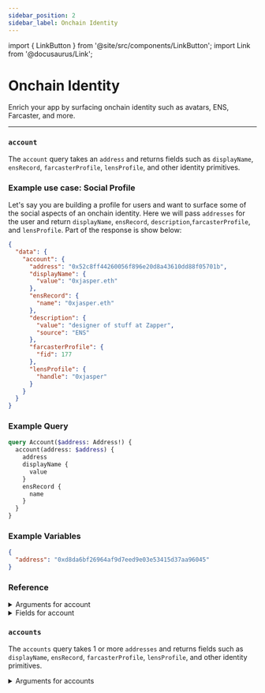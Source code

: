 ```yaml
---
sidebar_position: 2
sidebar_label: Onchain Identity
---
```


import { LinkButton } from '@site/src/components/LinkButton';
import Link from '@docusaurus/Link';

# Onchain Identity

Enrich your app by surfacing onchain identity such as avatars, ENS, Farcaster, and more.

---

### `account`

The `account` query takes an `address` and returns fields such as `displayName`, `ensRecord`, `farcasterProfile`, `lensProfile`, and other identity primitives.

### Example use case: Social Profile

Let's say you are building a profile for users and want to surface some of the social aspects of an onchain identity. Here we will pass `addresses` for the user and return `displayName`, `ensRecord`, `description`,`farcasterProfile`, and `lensProfile`. Part of the response is show below:

```json
{
  "data": {
    "account": {
      "address": "0x52c8ff44260056f896e20d8a43610dd88f05701b",
      "displayName": {
        "value": "0xjasper.eth"
      },
      "ensRecord": {
        "name": "0xjasper.eth"
      },
      "description": {
        "value": "designer of stuff at Zapper",
        "source": "ENS"
      },
      "farcasterProfile": {
        "fid": 177
      },
      "lensProfile": {
        "handle": "0xjasper"
      }
    }
  }
}

```

### Example Query

```graphql
query Account($address: Address!) {
  account(address: $address) {
    address
    displayName {
      value
    }
    ensRecord {
      name
    }
  }
}
```

### Example Variables

```json
{
  "address": "0xd8da6bf26964af9d7eed9e03e53415d37aa96045"
}
```

<LinkButton href="/sandbox" type="primary" buttonCopy="Try in sandbox" />


### Reference

<details>
<summary>Arguments for account</summary>

| Arguement      | Description | Type |
| ----------- | ----------- | ----------- |
| `address`      | Addresses to retrive.       | `String!` | 

</details>

<details>
<summary>Fields for account</summary>

| Field      | Description | Type |
| ----------- | ----------- | ----------- |
| `id`      | -       | `ID!`       |
| `address`      | -       | `DisplayName!` | 
| `avatar`      | Gets avatar       | `AccountAvatar!` | 
| `description`      | Gets description.       | `Description!` | 
| `socialLinks`      | Gets social links.      | `AccountSocialLink!` | 
| `contract`      | -       | `String!` | 
| `metadata`      | -       | `AddressMetadataObject!` | 
| `isContract`      | -       | `Boolean!` | 
| `openenURI`      | Returns a Opepen URI       | `String!` | 
| `blockiesURI`      | Returns a Blockie URI        | `String!` | 
| `isFollowedBy`      | Takes an argument `address` and returns true/false       | `Boolean!` | 
| `followStats`      | Data on followers & following     | `FollowerStats!` | 
| `followers`      | Returns followers     | `FollowerConnection!` | 
| `following`      | Returns following     | `FollowingConnection!` | 
| `ensRecord`      | -     | `EnsRecord!` | 
| `lensProfile`      | -     | `LensProfile!` | 
| `farcasterProfile`      | -     | `FarcasterProfile!` | 
| `label`      | -     | `String!` | 


</details>


### `accounts`

The `accounts` query takes 1 or more `addresses` and returns fields such as `displayName`, `ensRecord`, `farcasterProfile`, `lensProfile`, and other identity primitives.

<details>
<summary>Arguments for accounts</summary>

| Arguement      | Description | Type |
| ----------- | ----------- | ----------- |
| `addresses`      | Addresses to retrive, inputted as an array.      | `String!` | 

</details>
